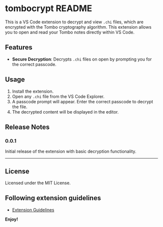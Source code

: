 # tombocrypt README

This is a VS Code extension to decrypt and view `.chi` files, which are encrypted with the Tombo cryptography algorithm. This extension allows you to open and read your Tombo notes directly within VS Code.

## Features

* **Secure Decryption**: Decrypts `.chi` files on open by prompting you for the correct passcode.

## Usage

1.  Install the extension.
2.  Open any `.chi` file from the VS Code Explorer.
3.  A passcode prompt will appear. Enter the correct passcode to decrypt the file.
4.  The decrypted content will be displayed in the editor.

## Release Notes

### 0.0.1

Initial release of the extension with basic decryption functionality.

---

## License

Licensed under the MIT License.

## Following extension guidelines

* [Extension Guidelines](https://code.visualstudio.com/api/references/extension-guidelines)

**Enjoy!**